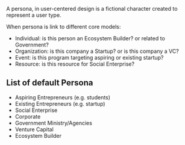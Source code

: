 A persona, in user-centered design is a fictional character created to represent a user type.

When persona is link to different core models:
  * Individual: is this person an Ecosystem Builder? or related to Government?
  * Organization: is this company a Startup? or is this company a VC?
  * Event: is this program targeting aspiring or existing startup?
  * Resource: is this resource for Social Enterprise?

## List of default Persona

  * Aspiring Entrepreneurs (e.g. students)
  * Existing Entrepreneurs (e.g. startup)
  * Social Enterprise
  * Corporate
  * Government Ministry/Agencies
  * Venture Capital
  * Ecosystem Builder 